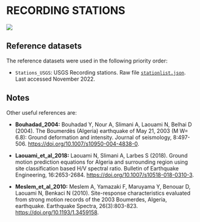 # RECORDING STATIONS

![](recording_stations.png)


## Reference datasets

The reference datasets were used in the following priority order:

- `Stations_USGS`: USGS Recording stations. Raw file [`stationlist.json`](https://earthquake.usgs.gov/product/shakemap/usp000bxpg/atlas/1594171336674/download/stationlist.json). Last accessed November 2022.


## Notes

Other useful references are:

- **Bouhadad_2004:** Bouhadad Y, Nour A, Slimani A, Laouami N, Belhai D (2004). The Boumerdès (Algeria) earthquake of May 21, 2003 (M W= 6.8): Ground deformation and intensity. Journal of seismology, 8:497-506. https://doi.org/10.1007/s10950-004-4838-0.

- **Laouami_et_al_2018:** Laouami N, Slimani A, Larbes S (2018). Ground motion prediction equations for Algeria and surrounding region using site classification based H/V spectral ratio. Bulletin of Earthquake Engineering, 16:2653-2684. https://doi.org/10.1007/s10518-018-0310-3.

- **Meslem_et_al_2010:** Meslem A, Yamazaki F, Maruyama Y, Benouar D, Laouami N, Benkaci N (2010). Site-response characteristics evaluated from strong motion records of the 2003 Boumerdes, Algeria, earthquake. Earthquake Spectra, 26(3):803-823. https://doi.org/10.1193/1.3459158.

